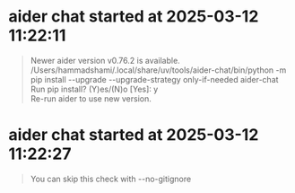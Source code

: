 
# aider chat started at 2025-03-12 11:22:11

> Newer aider version v0.76.2 is available.  
> /Users/hammadshami/.local/share/uv/tools/aider-chat/bin/python -m pip install --upgrade --upgrade-strategy only-if-needed aider-chat  
> Run pip install? (Y)es/(N)o [Yes]: y  
> Re-run aider to use new version.  

# aider chat started at 2025-03-12 11:22:27

> You can skip this check with --no-gitignore  
